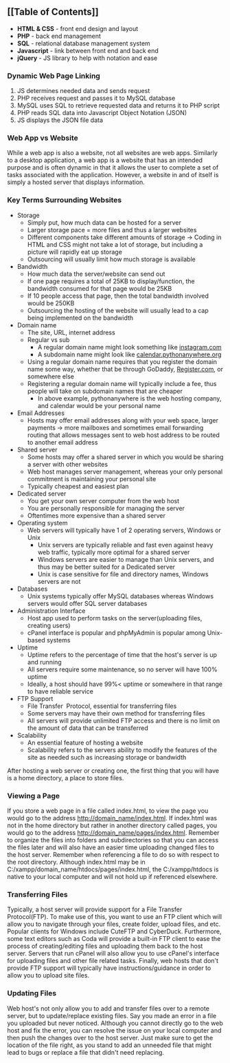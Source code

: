 ---
---
## [[Table of Contents]]

* **HTML & CSS** - front end design and layout
* **PHP** - back end management
* **SQL** - relational database management system
* **Javascript** - link between front end and back end
* **jQuery** - JS library to help with notation and ease

### Dynamic Web Page Linking

1. JS determines needed data and sends request
2. PHP receives request and passes it to MySQL database
3. MySQL uses SQL to retrieve requested data and returns it to PHP script
4. PHP reads SQL data into Javascript Object Notation (JSON)
5. JS displays the JSON file data

### Web App vs Website

While a web app is also a website, not all websites are web apps. Similarly to a desktop application, a web app is a website that has an intended purpose and is often dynamic in that it allows the user to complete a set of tasks associated with the application. However, a website in and of itself is simply a hosted server that displays information.

### Key Terms Surrounding Websites

* Storage
	* Simply put, how much data can be hosted for a server
	* Larger storage pace = more files and thus a larger websites
	* Different components take different amounts of storage -> Coding in HTML and CSS might not take a lot of storage, but including a picture will rapidly eat up storage
	* Outsourcing will usually limit how much storage is available
* Bandwidth
	* How much data the server/website can send out
	* If one page requires a total of 25KB to display/function, the bandwidth consumed for that page would be 25KB
	* If 10 people access that page, then the total bandwidth involved would be 250KB
	* Outsourcing the hosting of the website will usually lead to a cap being implemented on the bandwidth
* Domain name
	* The site, URL, internet address
	* Regular vs sub
		* A regular domain name might look something like [instagram.com](http://instagram.com)
		* A subdomain name might look like [calendar.pythonanywhere.org](http://calendar.pythonanywhere.org)
	* Using a regular domain name requires that you register the domain name some way, whether that be through GoDaddy, [Register.com](http://Register.com), or somewhere else
	* Registering a regular domain name will typically include a fee, thus people will take on subdomain names that are cheaper
		* In above example, pythonanywhere is the web hosting company, and calendar would be your personal name
* Email Addresses
	* Hosts may offer email addresses along with your web space, larger payments -> more mailboxes and sometimes email forwarding routing that allows messages sent to web host address to be routed to another email address
* Shared server
	* Some hosts may offer a shared server in which you would be sharing a server with other websites
	* Web host manages server management, whereas your only personal commitment is maintaining your personal site
	* Typically cheapest and easiest plan
* Dedicated server
	* You get your own server computer from the web host
	* You are personally responsible for managing the server
	* Oftentimes more expensive than a shared server
* Operating system
	* Web servers will typically have 1 of 2 operating servers, Windows or Unix
		* Unix servers are typically reliable and fast even against heavy web traffic, typically more optimal for a shared server
		* Windows servers are easier to manage than Unix servers, and thus may be better suited for a Dedicated server
		* Unix is case sensitive for file and directory names, Windows servers are not
* Databases
	* Unix systems typically offer MySQL databases whereas Windows servers would offer SQL server databases
* Administration Interface
	* Host app used to perform tasks on the server(uploading files, creating users)
	* cPanel interface is popular and phpMyAdmin is popular among Unix-based systems
* Uptime
	* Uptime refers to the percentage of time that the host's server is up and running
	* All servers require some maintenance, so no server will have 100% uptime
	* Ideally, a host should have 99%< uptime or somewhere in that range to have reliable service
* FTP Support
	* File Transfer  Protocol, essential for transferring files
	* Some servers may have their own method for transferring files
	* All servers will provide unlimited FTP access and there is no limit on the amount of data that can be transferred
* Scalability
	* An essential feature of hosting a website
	* Scalability refers to the servers ability to modify the features of the site as needed such as increasing storage or bandwidth

After hosting a web server or creating one, the first thing that you will have is a home directory, a place to store files.

### Viewing a Page

If you store a web page in a file called index.html, to view the page you would go to the address <http://domain_name/index.html>. If index.html was not in the home directory but rather in another directory called pages, you would go to the address <http://domain_name/pages/index.html>.
Remember to organize the files into folders and subdirectories so that you can access the files later and will also have an easier time uploading changed files to the host server.
Remember when referencing a file to do so with respect to the root directory. Although index.html may be in C:/xampp/domain\_name/htdocs/pages/index.html, the C:/xampp/htdocs is native to your local computer and will not hold up if referenced elsewhere.

### Transferring Files

Typically, a host server will provide support for a File Transfer Protocol(FTP). To make use of this, you want to use an FTP client which will allow you to navigate through your files, create folder, upload files, and etc. Popular clients for Windows include CuteFTP and CyberDuck. Furthermore, some text editors such as Coda will provide a built-in FTP client to ease the process of creating/editing files and uploading them back to the host server. Servers that run cPanel will also allow you to use cPanel's interface for uploading files and other file related tasks. Finally, web hosts that don't provide FTP support will typically have instructions/guidance in order to allow you to upload site files.

### Updating Files

Web host's not only allow you to add and transfer files over to a remote server, but to update/replace existing files. Say you made an error in a file you uploaded but never noticed. Although you cannot directly go to the web host and fix the error, you can resolve the issue on your local computer and then push the changes over to the host server. Just make sure to get the location of the file right, as you stand to add an unneeded file that might lead to bugs or replace a file that didn't need replacing.
